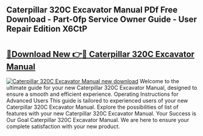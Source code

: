 ## Caterpillar 320C Excavator Manual PDf Free Download - Part-0fp Service Owner Guide - User Repair Edition X6CtP

# <h2><a href="http://bc31978.oget.top/?id=Caterpillar+320C+Excavator+Manual">🔗Download New 👉🔴 Caterpillar 320C Excavator Manual</a></h2>

[![Caterpillar 320C Excavator Manual new download](https://i.imgur.com/5g1atiW.png)](http://bc31978.oget.top/?id=Caterpillar+320C+Excavator+Manual)
Welcome to the ultimate guide for your new Caterpillar 320C Excavator Manual, designed to ensure a smooth and efficient experience. Operating Instructions for Advanced Users This guide is tailored to experienced users of your new Caterpillar 320C Excavator Manual. Explore the possibilities of list of features with your new Caterpillar 320C Excavator Manual. Your Success is Our Goal Caterpillar 320C Excavator Manual. We are here to ensure your complete satisfaction with your new product.
